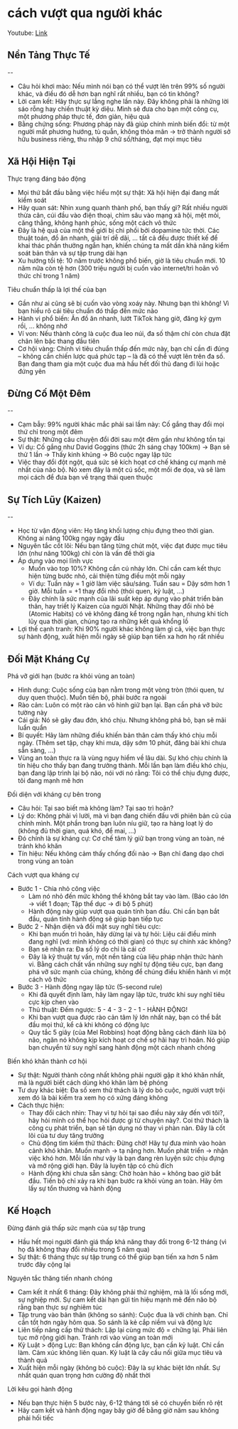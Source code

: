 # cách vượt qua người khác

Youtube: [Link](https://youtu.be/8CFQS3DgrP4?si=FxvAxkYq12eN_Ioe)

## Nền Tảng Thực Tế

--

- Câu hỏi khơi mào: Nếu mình nói bạn có thể vượt lên trên 99% số người khác, và điều đó dễ hơn bạn nghĩ rất nhiều, bạn có tin không?
- Lời cam kết: Hãy thực sự lắng nghe lần này. Đây không phải là những lời sáo rỗng hay chiến thuật kỳ diệu. Mình sẽ đưa cho bạn một công cụ, một phương pháp thực tế, đơn giản, hiệu quả
- Bằng chứng sống: Phương pháp này đã giúp chính mình biến đổi: từ một người mất phương hướng, tù quẫn, không thỏa mãn &rarr; trở thành người sở hữu business riêng, thu nhập 9 chữ số/tháng, đạt mọi mục tiêu

## Xã Hội Hiện Tại

Thực trạng đáng báo động

- Mọi thứ bắt đầu bằng việc hiểu một sự thật: Xã hội hiện đại đang mất kiểm soát
- Hãy quan sát: Nhìn xung quanh thành phố, bạn thấy gì? Rất nhiều người thừa cân, cúi đầu vào điện thoại, chìm sâu vào mạng xã hội, mệt mỏi, căng thẳng, không hạnh phúc, sống một cách vô thức
- Đây là hệ quả của một thế giới bị chi phối bởi dopamine tức thời. Các thuật toán, đồ ăn nhanh, giải trí dễ dãi, ... tất cả đều được thiết kế để khai thác phần thưởng ngắn hạn, khiến chúng ta mất dần khả năng kiểm soát bản thân và sự tập trung dài hạn
- Xu hướng tồi tệ: 10 năm trước không phổ biến, giờ là tiêu chuẩn mới. 10 năm nữa còn tệ hơn (300 triệu người bị cuốn vào internet/trì hoãn vô thức chỉ trong 1 năm)

Tiêu chuẩn thấp là lợi thế của bạn

- Gần như ai cũng sẽ bị cuốn vào vòng xoáy này. Nhưng bạn thì không! Vì bạn hiểu rõ cái tiêu chuẩn đó thấp đến mức nào
- Hành vi phổ biến: Ăn đồ ăn nhanh, lướt TikTok hàng giờ, đăng ký gym rồi, ... không nhớ
- Ví von: Nếu thành công là cuộc đua leo núi, đa số thậm chí còn chưa đặt chân lên bậc thang đầu tiên
- Cơ hội vàng: Chính vì tiêu chuẩn thấp đến mức này, bạn chỉ cần đi đúng – không cần chiến lược quá phức tạp – là đã có thể vượt lên trên đa số. Bạn đang tham gia một cuộc đua mà hầu hết đối thủ đang đi lùi hoặc đứng yên

## Đừng Cố Một Đêm

--

- Cạm bẫy: 99% người khác mắc phải sai lầm này: Cố gắng thay đổi mọi thứ chỉ trong một đêm
- Sự thật: Những câu chuyện đổi đời sau một đêm gần như không tồn tại
- Ví dụ: Cố gắng như David Goggins (thức 2h sáng chạy 100km) &rarr; Bạn sẽ thử 1 lần &rarr; Thấy kinh khủng &rarr; Bỏ cuộc ngay lập tức
- Việc thay đổi đột ngột, quá sức sẽ kích hoạt cơ chế kháng cự mạnh mẽ nhất của não bộ. Nó xem đây là một cú sốc, một mối đe dọa, và sẽ làm mọi cách để đưa bạn về trạng thái quen thuộc

## Sự Tích Lũy (Kaizen)

--

- Học từ vận động viên: Họ tăng khối lượng chịu đựng theo thời gian. Không ai nâng 100kg ngay ngày đầu
- Nguyên tắc cốt lõi: Nếu bạn tăng từng chút một, việc đạt được mục tiêu lớn (như nâng 100kg) chỉ còn là vấn đề thời gia
- Áp dụng vào mọi lĩnh vực
  - Muốn vào top 10%? Không cần cú nhảy lớn. Chỉ cần cam kết thực hiện từng bước nhỏ, cải thiện từng điều một mỗi ngày
  - Ví dụ: Tuần này = 1 giờ làm việc sâu/sáng. Tuần sau = Dậy sớm hơn 1 giờ. Mỗi tuần = +1 thay đổi nhỏ (thói quen, kỷ luật, ...)
  - Đây chính là sức mạnh của lãi suất kép áp dụng vào phát triển bản thân, hay triết lý Kaizen của người Nhật. Những thay đổi nhỏ bé (Atomic Habits) có vẻ không đáng kể trong ngắn hạn, nhưng khi tích lũy qua thời gian, chúng tạo ra những kết quả khổng lồ
- Lợi thế cạnh tranh: Khi 90% người khác không làm gì cả, việc bạn thực sự hành động, xuất hiện mỗi ngày sẽ giúp bạn tiến xa hơn họ rất nhiều

## Đối Mặt Kháng Cự

Phá vỡ giới hạn (bước ra khỏi vùng an toàn)

- Hình dung: Cuộc sống của bạn nằm trong một vòng tròn (thói quen, tư duy quen thuộc). Muốn tiến bộ, phải bước ra ngoài
- Rào cản: Luôn có một rào cản vô hình giữ bạn lại. Bạn cần phá vỡ bức tường này
- Cái giá: Nó sẽ gây đau đớn, khó chịu. Nhưng không phá bỏ, bạn sẽ mãi luẩn quẩn
- Bí quyết: Hãy làm những điều khiến bản thân cảm thấy khó chịu mỗi ngày. (Thêm set tập, chạy khi mưa, dậy sớm 10 phút, đăng bài khi chưa sẵn sàng, ...)
- Vùng an toàn thực ra là vùng nguy hiểm về lâu dài. Sự khó chịu chính là tín hiệu cho thấy bạn đang trưởng thành. Mỗi lần bạn làm điều khó chịu, bạn đang lập trình lại bộ não, nói với nó rằng: Tôi có thể chịu đựng được, tôi đang mạnh mẽ hơn

Đối diện với kháng cự bên trong

- Câu hỏi: Tại sao biết mà không làm? Tại sao trì hoãn?
- Lý do: Không phải vì lười, mà vì bạn đang chiến đấu với phiên bản cũ của chính mình. Một phần trong bạn luôn níu giữ, tạo ra hàng loạt lý do (không đủ thời gian, quá khó, để mai, ...)
- Đó chính là sự kháng cự: Cơ chế tâm lý giữ bạn trong vùng an toàn, né tránh khó khăn
- Tín hiệu: Nếu không cảm thấy chống đối nào &rarr; Bạn chỉ đang dạo chơi trong vùng an toàn

Cách vượt qua kháng cự

- Bước 1 - Chia nhỏ công việc
  - Làm nó nhỏ đến mức không thể không bắt tay vào làm. (Báo cáo lớn &rarr; viết 1 đoạn; Tập thể dục &rarr; đi bộ 5 phút)
  - Hành động này giúp vượt qua quán tính ban đầu. Chỉ cần bạn bắt đầu, quán tính hành động sẽ giúp bạn tiếp tục
- Bước 2 - Nhận diện và đối mặt suy nghĩ tiêu cực:
  - Khi bạn muốn trì hoãn, hãy dừng lại và tự hỏi: Liệu cái điều mình đang nghĩ (vd: mình không có thời gian) có thực sự chính xác không?
  - Bạn sẽ nhận ra: Đa số lý do chỉ là cái cớ
  - Đây là kỹ thuật tự vấn, một nền tảng của liệu pháp nhận thức hành vi. Bằng cách chất vấn những suy nghĩ tự động tiêu cực, bạn đang phá vỡ sức mạnh của chúng, không để chúng điều khiển hành vi một cách vô thức
- Bước 3 - Hành động ngay lập tức (5-second rule)
  - Khi đã quyết định làm, hãy làm ngay lập tức, trước khi suy nghĩ tiêu cực kịp chen vào
  - Thủ thuật: Đếm ngược: 5 - 4 - 3 - 2 - 1 - HÀNH ĐỘNG!
  - Khi bạn vượt qua được rào cản tâm lý lớn nhất này, bạn có thể bắt đầu mọi thứ, kể cả khi không có động lực
  - Quy tắc 5 giây (của Mel Robbins) hoạt động bằng cách đánh lừa bộ não, ngăn nó không kịp kích hoạt cơ chế sợ hãi hay trì hoãn. Nó giúp bạn chuyển từ suy nghĩ sang hành động một cách nhanh chóng

Biến khó khăn thành cơ hội

- Sự thật: Người thành công nhất không phải người gặp ít khó khăn nhất, mà là người biết cách dùng khó khăn làm bệ phóng
- Tư duy khác biệt: Đa số xem thử thách là lý do bỏ cuộc, người vượt trội xem đó là bài kiểm tra xem họ có xứng đáng không
- Cách thực hiện:
  - Thay đổi cách nhìn: Thay vì tự hỏi tại sao điều này xảy đến với tôi?, hãy hỏi mình có thể học hỏi được gì từ chuyện này?. Coi thử thách là công cụ phát triển, bạn sẽ tận dụng nó thay vì phàn nàn. Đây là cốt lõi của tư duy tăng trưởng
  - Chủ động tìm kiếm thử thách: Đừng chờ! Hãy tự đưa mình vào hoàn cảnh khó khăn. Muốn mạnh &rarr; tạ nặng hơn. Muốn phát triển &rarr; nhận việc khó hơn. Mỗi lần như vậy là bạn đang rèn luyện sức chịu đựng và mở rộng giới hạn. Đây là luyện tập có chủ đích
  - Hành động khi chưa sẵn sàng: Chờ hoàn hảo = không bao giờ bắt đầu. Tiến bộ chỉ xảy ra khi bạn bước ra khỏi vùng an toàn. Hãy ôm lấy sự tổn thương và hành động

## Kế Hoạch

Đừng đánh giá thấp sức mạnh của sự tập trung

- Hầu hết mọi người đánh giá thấp khả năng thay đổi trong 6-12 tháng (vì họ đã không thay đổi nhiều trong 5 năm qua)
- Sự thật: 6 tháng thực sự tập trung có thể giúp bạn tiến xa hơn 5 năm trước đây cộng lại

Nguyên tắc thăng tiến nhanh chóng

- Cam kết ít nhất 6 tháng: Đây không phải thử nghiệm, mà là lối sống mới, sự nghiệp mới. Sự cam kết dài hạn gửi tín hiệu mạnh mẽ đến não bộ rằng bạn thực sự nghiêm túc
- Tập trung vào bản thân (không so sánh): Cuộc đua là với chính bạn. Chỉ cần tốt hơn ngày hôm qua. So sánh là kẻ cắp niềm vui và động lực
- Liên tiếp nâng cấp thử thách: Lặp lại cùng mức độ = chững lại. Phải liên tục mở rộng giới hạn. Tránh rơi vào vùng an toàn mới
- Kỷ Luật > động Lực: Bạn không cần động lực, bạn cần kỷ luật. Chỉ cần làm. Cảm xúc không liên quan. Kỷ luật là cây cầu nối giữa mục tiêu và thành quả
- Xuất hiện mỗi ngày (không bỏ cuộc): Đây là sự khác biệt lớn nhất. Sự nhất quán quan trọng hơn cường độ nhất thời

Lời kêu gọi hành động

- Nếu bạn thực hiện 5 bước này, 6-12 tháng tới sẽ có chuyển biến rõ rệt
- Hãy cam kết và hành động ngay bây giờ để bằng giờ năm sau không phải hối tiếc
